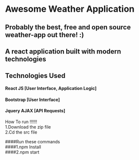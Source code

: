 # Awesome Weather Application

## Probably the best, free and open source weather-app out there! :)

## A react application built with modern technologies



## Technologies Used

#### React JS [User Interface, Application Logic]
#### Bootstrap [User Interface]
#### Jquery AJAX [API Requests]

How To run !!!!!!                                                                                                                                                                           
1.Download the zip file                                                                                                                                                                                   
2.Cd the src file 

####Run these commands                                                                                                                                                                        
####1.npm Install                                                                                                                                                                         
####2.npm start


